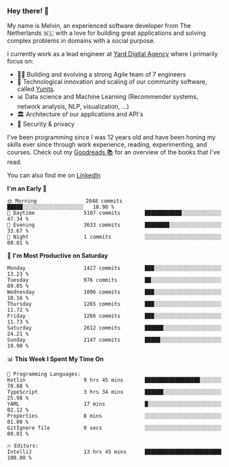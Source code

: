 ### Hey there! 👋

My name is Melvin, an experienced software developer from The Netherlands 🇳🇱 with a love for building great applications and solving complex problems in domains with a social purpose. 

I currently work as a lead engineer at [Yard Digital Agency](https://github.com/yardinternet) where I primarily focus on:

* 👏🏼 Building and evolving a strong Agile team of 7 engineers
* 🚀 Technological innovation and scaling of our community software, called [Yunits](https://www.yunits.com/).
* 📊 Data science and Machine Learning (Recommender systems, network analysis, NLP, visualization, ...)
* 🏛 Architecture of our applications and API's
* 🔐 Security & privacy

I've been programming since I was 12 years old and have been honing my skills ever since through work experience, reading, experimenting, and courses.
Check out my [Goodreads 📚](https://goodreads.com/melvinkoopmans) for an overview of the books that I've read. 

You can also find me on [LinkedIn](https://www.linkedin.com/in/melvinkoopmans)

<!--START_SECTION:waka-->
**I'm an Early 🐤** 

```text
🌞 Morning                2048 commits        █████░░░░░░░░░░░░░░░░░░░░   18.98 % 
🌆 Daytime                5107 commits        ████████████░░░░░░░░░░░░░   47.34 % 
🌃 Evening                3633 commits        ████████░░░░░░░░░░░░░░░░░   33.67 % 
🌙 Night                  1 commits           ░░░░░░░░░░░░░░░░░░░░░░░░░   00.01 % 
```
📅 **I'm Most Productive on Saturday** 

```text
Monday                   1427 commits        ███░░░░░░░░░░░░░░░░░░░░░░   13.23 % 
Tuesday                  976 commits         ██░░░░░░░░░░░░░░░░░░░░░░░   09.05 % 
Wednesday                1096 commits        ███░░░░░░░░░░░░░░░░░░░░░░   10.16 % 
Thursday                 1265 commits        ███░░░░░░░░░░░░░░░░░░░░░░   11.72 % 
Friday                   1266 commits        ███░░░░░░░░░░░░░░░░░░░░░░   11.73 % 
Saturday                 2612 commits        ██████░░░░░░░░░░░░░░░░░░░   24.21 % 
Sunday                   2147 commits        █████░░░░░░░░░░░░░░░░░░░░   19.90 % 
```


📊 **This Week I Spent My Time On** 

```text
💬 Programming Languages: 
Kotlin                   9 hrs 45 mins       ██████████████████░░░░░░░   70.88 % 
TypeScript               3 hrs 34 mins       ██████░░░░░░░░░░░░░░░░░░░   25.98 % 
YAML                     17 mins             █░░░░░░░░░░░░░░░░░░░░░░░░   02.12 % 
Properties               8 mins              ░░░░░░░░░░░░░░░░░░░░░░░░░   01.00 % 
GitIgnore file           0 secs              ░░░░░░░░░░░░░░░░░░░░░░░░░   00.01 % 

🔥 Editors: 
IntelliJ                 13 hrs 45 mins      █████████████████████████   100.00 % 
```


<!--END_SECTION:waka-->
